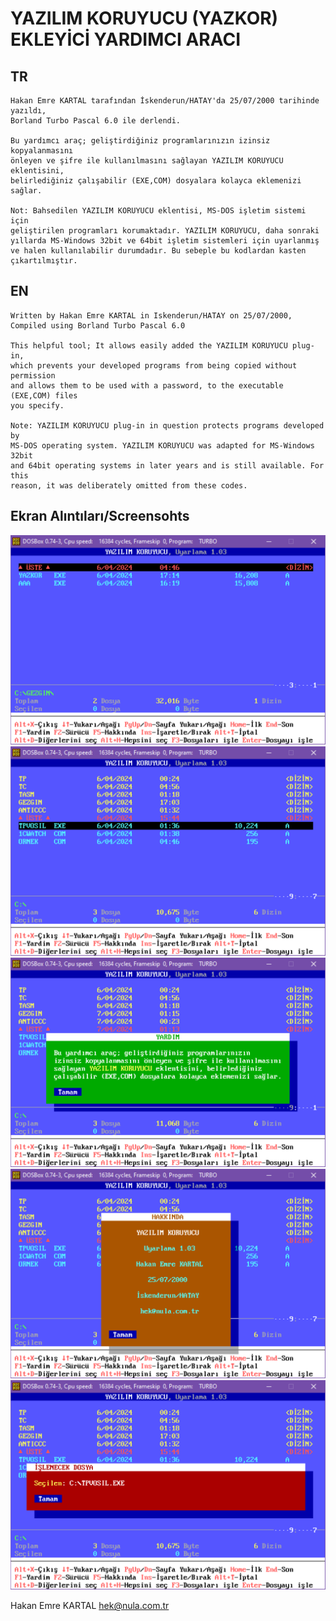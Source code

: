 # YAZILIM KORUYUCU (YAZKOR) EKLEYİCİ YARDIMCI ARACI

## TR
    Hakan Emre KARTAL tarafından İskenderun/HATAY'da 25/07/2000 tarihinde yazıldı,
    Borland Turbo Pascal 6.0 ile derlendi.

    Bu yardımcı araç; geliştirdiğiniz programlarınızın izinsiz kopyalanmasını
    önleyen ve şifre ile kullanılmasını sağlayan YAZILIM KORUYUCU eklentisini,
    belirlediğiniz çalışabilir (EXE,COM) dosyalara kolayca eklemenizi sağlar.

    Not: Bahsedilen YAZILIM KORUYUCU eklentisi, MS-DOS işletim sistemi için
    geliştirilen programları korumaktadır. YAZILIM KORUYUCU, daha sonraki
    yıllarda MS-Windows 32bit ve 64bit işletim sistemleri için uyarlanmış
    ve halen kullanılabilir durumdadır. Bu sebeple bu kodlardan kasten 
    çıkartılmıştır.

## EN
    Written by Hakan Emre KARTAL in Iskenderun/HATAY on 25/07/2000,
    Compiled using Borland Turbo Pascal 6.0

    This helpful tool; It allows easily added the YAZILIM KORUYUCU plug-in,
    which prevents your developed programs from being copied without permission
    and allows them to be used with a password, to the executable (EXE,COM) files
    you specify.

    Note: YAZILIM KORUYUCU plug-in in question protects programs developed by
    MS-DOS operating system. YAZILIM KORUYUCU was adapted for MS-Windows 32bit
    and 64bit operating systems in later years and is still available. For this
    reason, it was deliberately omitted from these codes.

## Ekran Alıntıları/Screensohts

![YAZKOR_1](https://github.com/AIntelligent/MSDOS/blob/a710312cb96d2fbb3b627ed9d9156d0ebfc12a35/YAZKOR/YAZKOR_1.PNG)
![YAZKOR_1](https://github.com/AIntelligent/MSDOS/blob/a710312cb96d2fbb3b627ed9d9156d0ebfc12a35/YAZKOR/YAZKOR_2.PNG)
![YAZKOR_1](https://github.com/AIntelligent/MSDOS/blob/a710312cb96d2fbb3b627ed9d9156d0ebfc12a35/YAZKOR/YAZKOR_3.PNG)
![YAZKOR_1](https://github.com/AIntelligent/MSDOS/blob/a710312cb96d2fbb3b627ed9d9156d0ebfc12a35/YAZKOR/YAZKOR_4.PNG)
![YAZKOR_1](https://github.com/AIntelligent/MSDOS/blob/a710312cb96d2fbb3b627ed9d9156d0ebfc12a35/YAZKOR/YAZKOR_5.PNG)

Hakan Emre KARTAL
hek@nula.com.tr
